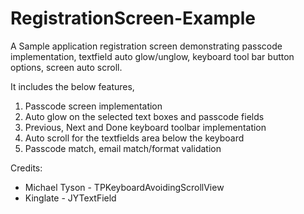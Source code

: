 RegistrationScreen-Example
==========================

A Sample application registration screen demonstrating passcode implementation, textfield auto glow/unglow, keyboard tool bar button options, screen auto scroll.

It includes the below features, 

 1. Passcode screen implementation
 2. Auto glow on the selected text boxes and passcode fields
 3. Previous, Next and Done keyboard toolbar implementation
 4. Auto scroll for the textfields area below the keyboard
 5. Passcode match, email match/format validation



Credits:
- Michael Tyson - TPKeyboardAvoidingScrollView
- Kinglate - JYTextField
